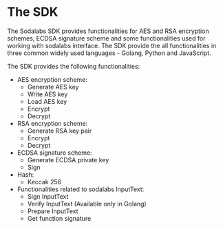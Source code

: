 # The SDK

The Sodalabs SDK provides functionalities for AES and RSA encryption schemes, ECDSA signature scheme and some functionalities used for working with sodalabs interface. The SDK provide the all functionalities in three common widely used languages - Golang, Python and JavaScript.

The SDK provides the following functionalities:

* AES encryption scheme:
  * Generate AES key
  * Write AES key
  * Load AES key
  * Encrypt
  * Decrypt
* RSA encryption scheme:
  * Generate RSA key pair
  * Encrypt
  * Decrypt
* ECDSA signature scheme:
  * Generate ECDSA private key
  * Sign
* Hash:
  * Keccak 256
* Functionalities related to sodalabs InputText:
  * Sign InputText
  * Verify InputText (Available only in Golang)
  * Prepare InputText
  * Get function signature
